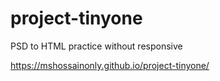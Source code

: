 # project-tinyone
PSD to HTML practice without responsive

 https://mshossainonly.github.io/project-tinyone/
